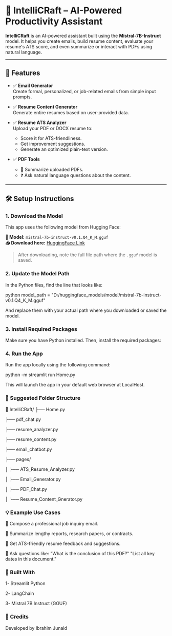 # 🤖 IntelliCRaft – AI-Powered Productivity Assistant

**IntelliCRaft** is an AI-powered assistant built using the **Mistral-7B-Instruct** model. It helps you create emails, build resume content, evaluate your resume's ATS score, and even summarize or interact with PDFs using natural language.

---

## 🚀 Features

- ✅ **Email Generator**  
  Create formal, personalized, or job-related emails from simple input prompts.

- ✅ **Resume Content Generator**  
  Generate entire resumes based on user-provided data.

- ✅ **Resume ATS Analyzer**  
  Upload your PDF or DOCX resume to:
  - Score it for ATS-friendliness.
  - Get improvement suggestions.
  - Generate an optimized plain-text version.

- ✅ **PDF Tools**
  - 📄 Summarize uploaded PDFs.
  - ❓ Ask natural language questions about the content.

---

## 🛠️ Setup Instructions

### 1. Download the Model

This app uses the following model from Hugging Face:

**🔗 Model:** `mistral-7b-instruct-v0.1.Q4_K_M.gguf`  
**📥 Download here:** [HuggingFace Link](https://huggingface.co/TheBloke/Mistral-7B-Instruct-v0.1-GGUF/tree/main)

> After downloading, note the full file path where the `.gguf` model is saved.


### 2. Update the Model Path

In the Python files, find the line that looks like:

python
model_path = "D:/huggingface_models/model/mistral-7b-instruct-v0.1.Q4_K_M.gguf"

And replace them with your actual path where you downloaded or saved the model.


### 3. Install Required Packages
Make sure you have Python installed. Then, install the required packages:


### 4. Run the App
Run the app locally using the following command:

python -m streamlit run Home.py

This will launch the app in your default web browser at LocalHost.


### 📂 Suggested Folder Structure



📁 IntelliCRaft/
├── Home.py

├── pdf_chat.py

├── resume_analyzer.py

├── resume_content.py

├── email_chatbot.py

├── pages/

│   ├── ATS_Resume_Analyzer.py

│   ├── Email_Generator.py

│   ├── PDF_Chat.py

│   └── Resume_Content_Gnerator.py


### 💡 Example Use Cases

🔹 Compose a professional job inquiry email.

🔹 Summarize lengthy reports, research papers, or contracts.

🔹 Get ATS-friendly resume feedback and suggestions.

🔹 Ask questions like:
"What is the conclusion of this PDF?"
"List all key dates in this document."


### 🧰 Built With

1- Streamlit Python 

2- LangChain

3- Mistral 7B Instruct (GGUF)


### 🙌 Credits
Developed by Ibrahim Junaid





